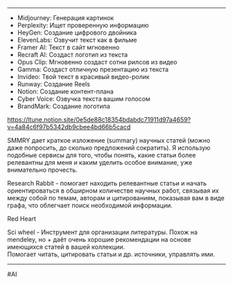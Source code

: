 * * *
- Midjourney:  Генерация картинок
- Perplexity:  Ищет проверенную информацию
- HeyGen: Создание цифрового двойника  
- ElevenLabs: Озвучит текст как в фильме
- Framer Al: Текст в сайт мгновенно  
- Recraft Al: Создаст логотип из текста  
- Opus Clip: Мгновенно создаст сотни рилсов из видео  
- Gamma: Создаст отличную презентацию из текста  
- Invideo: Твой текст в красивый видео-ролик  
- Runway: Создание Reels  
- Notion: Создание контент-плана  
- Cyber Voice:  Озвучка текста вашим голосом  
- BrandMark:  Создание логотипа

https://ltune.notion.site/0e5de88c18354bdabdc71911d97a4659?v=4a84c6f97b5342db9cbee4bd66b5cacd

SMMRY дает краткое изложение (summary) научных статей (можно даже попросить, до сколько предложений сократить). Я использую подобные сервисы для того, чтобы понять, какие статьи более релевантны для меня и каким уделить особое внимание, уже внимательно прочесть.  

Research Rabbit - помогает находить релевантные статьи и начать ориентироваться в обширном количестве научных работ, связывая их между собой по темам, авторам и цитированиям, показывая вам в виде графа, что облегчает поиск необходимой информации.

Red Heart

Sci wheel - Инструмент для организации литературы. Похож на mendeley, но + даёт очень хорошие рекомендации на основе имеющихся статей в вашей коллекции.  
Помогает читать, цитировать статьи и др. источники, управлять ими.  
  

* * *
#AI  